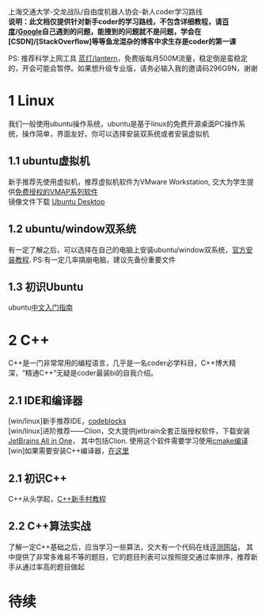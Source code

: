 
上海交通大学-交龙战队/自由度机器人协会-新人coder学习路线<br>
**说明：此文档仅提供针对新手coder的学习路线，不包含详细教程，请[百度](www.baidu.com)/[Google](www.google.com)自己遇到的问题，能搜到的问题就不是问题，学会在[CSDN]/[StackOverflow]等等鱼龙混杂的博客中求生存是coder的第一课**<br>

PS: 推荐科学上网工具 [蓝灯/lantern](https://github.com/getlantern/download)，免费版每月500M流量，稳定倒是蛮稳定的，开会可能会暂停。如果想升级专业版，请务必输入我的邀请码296G9N，谢谢
# 1 Linux
我们一般使用ubuntu操作系统，ubuntu是基于linux的免费开源桌面PC操作系统，操作简单，界面友好。你可以选择安装双系统或者安装虚拟机

## 1.1 ubuntu虚拟机
新手推荐先使用虚拟机，推荐虚拟机软件为VMware Workstation, 交大为学生提供[免费授权的VMAP系列软件](http://vmap.sjtu.edu.cn/)<br>
镜像文件下载 [Ubuntu Desktop](https://www.ubuntu.com/download)<br>

## 1.2 ubuntu/window双系统
有一定了解之后，可以选择在自己的电脑上安装ubuntu/window双系统，[官方安装教程](https://tutorials.ubuntu.com/tutorial/tutorial-create-a-usb-stick-on-windows?_ga=2.147366260.2141779721.1542328276-1363744011.1542328276#0). PS:有一定几率搞崩电脑，建议先备份重要文件<br>

## 1.3 初识Ubuntu
ubuntu[中文入门指南](https://wiki.ubuntu.com.cn/Ubuntu%E6%A1%8C%E9%9D%A2%E5%85%A5%E9%97%A8%E6%8C%87%E5%8D%97)<br>

# 2 C++
C++是一门非常常用的编程语言，几乎是一名coder必学科目，C++博大精深，“精通C++”无疑是coder最装bi的自我介绍。

## 2.1 IDE和编译器
[win/linux]新手推荐IDE，[codeblocks](http://www.codeblocks.org/downloads) <br>
[win/linux]进阶推荐——Clion，交大提供jetbrain全套正版授权软件，下载安装[JetBrains All in One](http://lic.si.sjtu.edu.cn/Softs/good/id/1625)，
其中包括Clion. 使用这个软件需要学习使用[cmake编译](https://www.cnblogs.com/cv-pr/p/6206921.html)<br>
[win]如果需要安装C++编译器，[在这里](http://www.mingw-w64.org/doku.php/download)<br>

## 2.1 初识C++
C++从头学起，[C++新手村教程](http://www.runoob.com/cplusplus/cpp-tutorial.html)

## 2.2 C++算法实战
了解一定C++基础之后，应当学习一些算法，交大有一个代码在线[评测网站](https://acm.sjtu.edu.cn/OnlineJudge/problems)，
其中提供了非常多难易不等的题目，它的题目列表可以按照提交通过率排序，推荐新手从通过率高的题目做起<br>

# 待续
